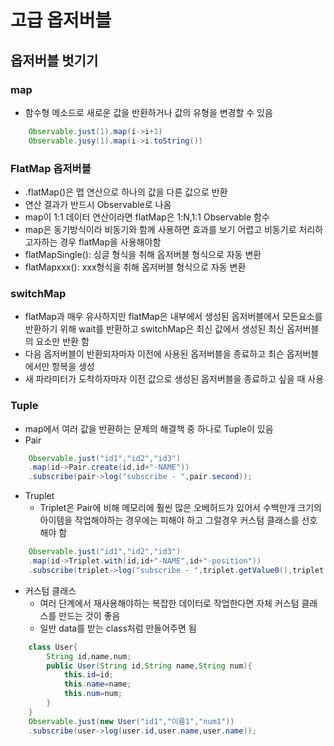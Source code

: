 # 고급 옵저버블
## 옵저버블 벗기기
### map
+ 함수형 메소드로 새로운 값을 반환하거나 값의 유형을 변경할 수 있음
```java
    Observable.just(1).map(i->i+1)
    Observable.jusy(1).map(i->i.toString())
```

### FlatMap 옵저버블
+ .flatMap()은 맵 연산으로 하나의 값을 다른 값으로 반환
+ 연산 결과가 반드시 Observable로 나옴
+ map이 1:1 데이터 연산이라면 flatMap은 1:N,1:1 Observable 함수
+ map은 동기방식이라 비동기와 함께 사용하면 효과를 보기 어렵고 비동기로 처리하고자하는 경우 flatMap을 사용해야함
+ flatMapSingle(): 싱글 형식을 취해 옵저버블 형식으로 자동 변환
+ flatMapxxx(): xxx형식을 취해 옵저버블 형식으로 자동 변환

### switchMap
+ flatMap과 매우 유사하지만 flatMap은 내부에서 생성된 옵저버블에서 모든요소를 반환하기 위해 wait를 반환하고 switchMap은 최신 값에서 생성된 최신 옵저버블의 요소만 반환 함
+ 다음 옵저버블이 반환되자마자 이전에 사용된 옵저버블을 종료하고 최슨 옵저버블에서만 항복을 생성
+ 새 파라미터가 도착하자마자 이전 값으로 생성된 옵저버블을 종료하고 싶을 때 사용

### Tuple
+ map에서 여러 값을 반환하는 문제의 해결책 중 하나로 Tuple이 있음
+ Pair
```java
    Observable.just("id1","id2","id3")
    .map(id->Pair.create(id,id+"-NAME"))
    .subscribe(pair->log("subscribe - ",pair.second));
```

+ Truplet
    - Triplet은 Pair에 비해 메모리에 훨씬 많은 오베허드가 있어서 수백만개 크기의 아이템을 작업해야하는 경우에는 피해야 하고 그럴경우 커스텀 클래스를 선호해야 함
```java
    Observable.just("id1","id2","id3")
    .map(id->Triplet.with(id,id+"-NAME",id+"-position"))
    .subscribe(triplet->log("subscribe - ",triplet.getValue0(),triplet.getValue1(),triplet.getValue2()));
```

+ 커스텀 클래스
    - 여러 단계에서 재사용해야하는 복잡한 데이터로 작업한다면 자체 커스텀 클래스를 만드는 것이 좋음
    - 일반 data를 받는 class처럼 만들어주면 됨
```java
    class User{
        String id,name,num;
        public User(String id,String name,String num){
            this.id=id;
            this.name=name;
            this.num=num;
        }
    }
    Observable.just(new User("id1","이름1","num1"))
    .subscribe(user->log(user.id,user.name,user.name));
```
